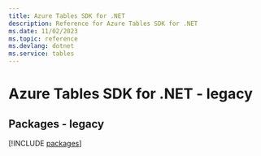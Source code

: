 ```yaml
---
title: Azure Tables SDK for .NET
description: Reference for Azure Tables SDK for .NET
ms.date: 11/02/2023
ms.topic: reference
ms.devlang: dotnet
ms.service: tables
---
```

# Azure Tables SDK for .NET - legacy
## Packages - legacy
[!INCLUDE [packages](tables-index.md)]
